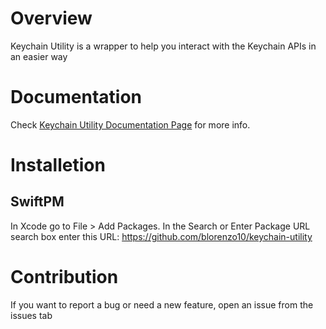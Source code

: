 # Overview

Keychain Utility is a wrapper to help you interact with the Keychain APIs in an easier way

# Documentation

Check [Keychain Utility Documentation Page](https://blorenzo10.github.io/keychain-utility/documentation/keychainutility/) for more info.

# Installetion
## SwiftPM

In Xcode go to File > Add Packages. In the Search or Enter Package URL search box enter this URL: https://github.com/blorenzo10/keychain-utility

# Contribution

If you want to report a bug or need a new feature, open an issue from the issues tab
